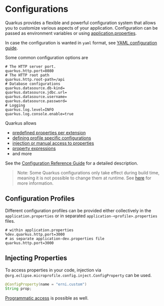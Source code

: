 # Configurations

Quarkus provides a flexible and powerful configuration system that allows you to customize various aspects of your
application.
Configuration can be passed as environment variables or
using [application.properties](../src/main/resources/application.properties).

In case the configuration is wanted in `yaml` format, see
[YAML configuration guide](https://quarkus.io/guides/config-yaml).

Some common configuration options are

```properties
# The HTTP server port.
quarkus.http.port=8080
# The HTTP root path
quarkus.http.root-path=/api
# Database configurations
quarkus.datasource.db-kind=
quarkus.datasource.jdbc.url=
quarkus.datasource.username=
quarkus.datasource.password=
# Logging
quarkus.log.level=INFO
quarkus.log.console.enable=true
```

Quarkus allows

- [predefined properties per extension](https://quarkus.io/guides/all-config)
- [defining profile specific configurations](https://quarkus.io/guides/config-reference#profiles)
- [injection or manual access to properties](https://quarkus.io/guides/config-reference#property-expressions)
- [property expressions](https://quarkus.io/guides/config-reference#property-expressions)
- and more

See the [Configuration Reference Guide](https://quarkus.io/guides/config-reference) for a detailed description.

> Note: Some Quarkus configurations only take effect during build time, meaning it is not possible to change them at
> runtime.
> See [here](https://quarkus.io/guides/config-reference#build-time-configuration) for more information.

## Configuration Profiles

Different configuration profiles can be provided either collectively in the `application.properties` or in separated
`application-<profile>.properties` files.

```properties
# within application.properties
%dev.quarkus.http.port=3000
# as separate application-dev.properties file
quarkus.http.port=3000
```

## Injecting Properties

To access properties in your code, injection via `@org.eclipse.microprofile.config.inject.ConfigProperty` can be used.

```java
@ConfigProperty(name = "erni.custom")
String prop;
```

[Programmatic access](https://quarkus.io/guides/config-reference#programmatically-access) is possible as well.